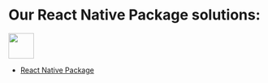 # Our React Native Package solutions:
[1]: https://github.com/sestek/rn-sestek-webchat
<div>
 <img height="50" src="https://user-images.githubusercontent.com/25181517/183897015-94a058a6-b86e-4e42-a37f-bf92061753e5.png">
</div>

  * [React Native Package][1]

    
